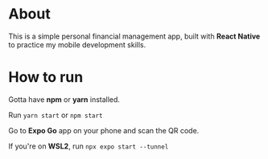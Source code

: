 # About

This is a simple personal financial management app, built with **React Native** to practice my mobile development skills.

# How to run

Gotta have **npm** or **yarn** installed.

Run `yarn start` or `npm start`

Go to **Expo Go** app on your phone and scan the QR code.

If you're on **WSL2**, run `npx expo start --tunnel`
